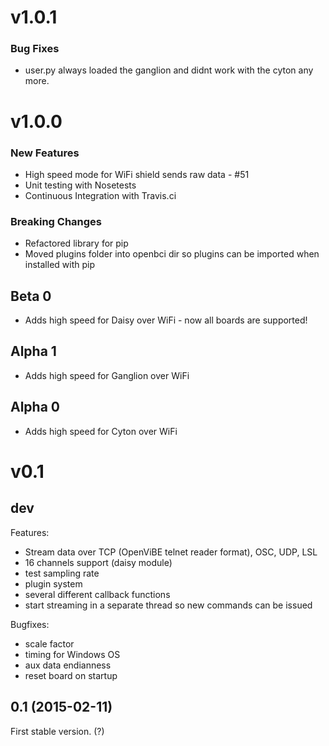 # v1.0.1

### Bug Fixes

* user.py always loaded the ganglion and didnt work with the cyton any more.

# v1.0.0

### New Features

* High speed mode for WiFi shield sends raw data - #51
* Unit testing with Nosetests
* Continuous Integration with Travis.ci

### Breaking Changes

* Refactored library for pip
* Moved plugins folder into openbci dir so plugins can be imported when installed with pip


## Beta 0

* Adds high speed for Daisy over WiFi - now all boards are supported!

## Alpha 1

* Adds high speed for Ganglion over WiFi

## Alpha 0

* Adds high speed for Cyton over WiFi

# v0.1

## dev

Features:
  - Stream data over TCP (OpenViBE telnet reader format), OSC, UDP, LSL
  - 16 channels support (daisy module)
  - test sampling rate
  - plugin system
  - several different callback functions
  - start streaming in a separate thread so new commands can be issued

Bugfixes:
  - scale factor
  - timing for Windows OS
  - aux data endianness
  - reset board on startup

## 0.1 (2015-02-11)

First stable version. (?)
